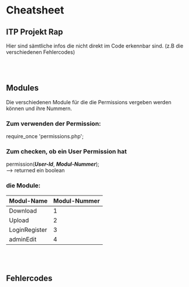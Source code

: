 # Cheatsheet 
## ITP Projekt Rap

Hier sind sämtliche infos die nicht direkt im Code erkennbar sind. (z.B die verschiedenen Fehlercodes)

<br>
<br>

## Modules
Die verschiedenen Module für die die Permissions vergeben werden können und ihre Nummern.
<br>

### Zum verwenden der Permission:

require_once 'permissions.php';

### Zum checken, ob ein User Permission hat
permission(***User-Id***, ***Modul-Nummer***);  
--> returned ein boolean

### die Module:
| **Modul-Name** | **Modul-Nummer** |
|----------------|------------------|
|Download        |1                 |
|Upload          |2                 |
|LoginRegister   |3                 |
|adminEdit       |4                 |

<br>
<br>
 
## Fehlercodes